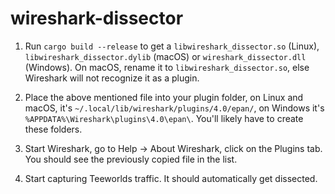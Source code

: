 wireshark-dissector
===================

1. Run `cargo build --release` to get a `libwireshark_dissector.so` (Linux),
   `libwireshark_dissector.dylib` (macOS) or `wireshark_dissector.dll`
   (Windows). On macOS, rename it to `libwireshark_dissector.so`, else
   Wireshark will not recognize it as a plugin.

2. Place the above mentioned file into your plugin folder, on Linux and macOS,
   it's `~/.local/lib/wireshark/plugins/4.0/epan/`, on Windows it's
   `%APPDATA%\Wireshark\plugins\4.0\epan\`. You'll likely have to create these
   folders.

3. Start Wireshark, go to Help → About Wireshark, click on the Plugins tab. You
   should see the previously copied file in the list.

4. Start capturing Teeworlds traffic. It should automatically get dissected.
